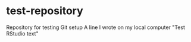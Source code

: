 # test-repository
Repository for testing Git setup
A line I wrote on my local computer "Test RStudio text"
